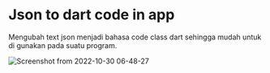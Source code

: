 # Json to dart code in app

Mengubah text json menjadi bahasa code class dart sehingga mudah untuk di gunakan pada suatu program.
 
![Screenshot from 2022-10-30 06-48-27](https://user-images.githubusercontent.com/82513502/198856720-dfd01e6e-8513-49db-9058-2ab15d5bb6d2.png)
